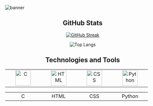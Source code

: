 ![banner](https://github.com/evandro0981/evandro0981/blob/main/banner-home.gif)

<div align="center">
  
  ## GitHub Stats
  
  [![GitHub Streak](http://github-readme-streak-stats.herokuapp.com?user=evandro0981&theme=dracula&background=000000)](https://git.io/streak-stats)
  
![Top Langs](https://github-readme-stats.vercel.app/api/top-langs/?username=evandro0981&langs_count=8&theme=dracula&bg_color=000000&layout=compact&card_width=350)

  ## Technologies and Tools
  
<table align="center">
  <tr>
    <td align="center" width="100">
      <a href="https://skillicons.dev">
        <img src="https://skillicons.dev/icons?i=c" alt="C" width="50" height="50"/>
      </a>
    </td>
    <td align="center" width="100">
      <a href="https://skillicons.dev">
        <img src="https://skillicons.dev/icons?i=html" alt="HTML" width="50" height="50"/>
      </a>
    </td>
    <td align="center" width="100">
      <a href="https://skillicons.dev">
        <img src="https://skillicons.dev/icons?i=css" alt="CSS" width="50" height="50"/>
      </a>
    </td>
    <td align="center" width="100">
      <a href="https://skillicons.dev">
        <img src="https://skillicons.dev/icons?i=python" alt="Python" width="50" height="50"/>
      </a>
    </td>
  </tr>
</table>

<table align="center">
  <tr>
    <td align="center" width="100">C</td>
    <td align="center" width="100">HTML</td>
    <td align="center" width="100">CSS</td>
    <td align="center" width="100">Python</td>
  </tr>
</table>

</div>
